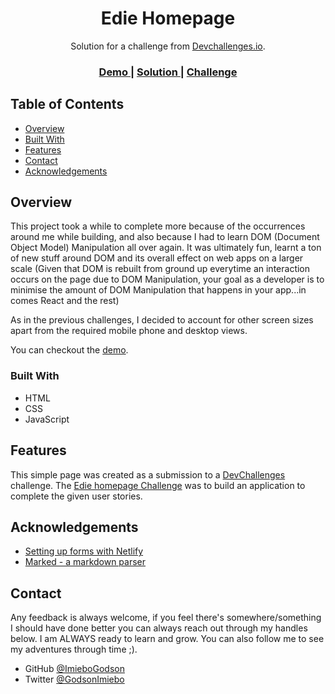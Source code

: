 # <!-- Please update value in the {}  -->


<h1 align="center">Edie Homepage</h1>

<div align="center">
   Solution for a challenge from  <a href="http://devchallenges.io" target="_blank">Devchallenges.io</a>.
</div>

<div align="center">
  <h3>
    <a href="https://edie-company.netlify.app/">
      Demo
    </a>
    <span> | </span>
    <a href="https://devchallenges.io/solutions/1aiUDESpHWDTxKYRt8qw">
      Solution
    </a>
    <span> | </span>
    <a href="https://devchallenges.io/challenges/xobQBuf8zWWmiYMIAZe0">
      Challenge
    </a>
  </h3>
</div>

<!-- TABLE OF CONTENTS -->

## Table of Contents

- [Overview](#overview)
- [Built With](#built-with)
- [Features](#features)
- [Contact](#contact)
- [Acknowledgements](#acknowledgements)

<!-- OVERVIEW -->

## Overview

<!-- ![screenshot](https://github.com/ImieboGodson/DevChallenges-checkout-page/blob/master/resources/images/checkout-page%20desktop-view.png) -->


 This project took a while to complete more because of the occurrences around me while building, and also because I had to learn DOM (Document Object Model) Manipulation all over again. It was ultimately fun, learnt a ton of new stuff around DOM and its overall effect on web apps on a larger scale (Given that DOM is rebuilt from ground up everytime an interaction occurs on the page due to DOM Manipulation, your goal as a developer is to minimise the amount of DOM Manipulation that happens in your app...in comes React and the rest)

 As in the previous challenges, I decided to account for other screen sizes apart from the required mobile phone and desktop views.

You can checkout the [demo](https://edie-company.netlify.app/).

### Built With

<!-- This section should list any major frameworks that you built your project using. Here are a few examples.-->

- HTML
- CSS
- JavaScript

## Features

<!-- List the features of your application or follow the template. Don't share the figma file here :) -->

This simple page was created as a submission to a [DevChallenges](https://devchallenges.io/challenges) challenge. The [Edie homepage Challenge](https://devchallenges.io/challenges/0J1NxxGhOUYVqihwegfO) was to build an application to complete the given user stories.


## Acknowledgements

<!-- This section should list any articles or add-ons/plugins that helps you to complete the project. This is optional but it will help you in the future. For exmpale -->

- [Setting up forms with Netlify](https://docs.netlify.com/forms/setup/)
- [Marked - a markdown parser](https://github.com/chjj/marked)

## Contact

Any feedback is always welcome, if you feel there's somewhere/something I should have done better you can always reach out through my handles below. I am ALWAYS ready to learn and grow. You can also follow me to see my adventures through time ;).

- GitHub [@ImieboGodson](https://github.com/ImieboGodson)
- Twitter [@GodsonImiebo](https://twitter.com/dev_oye)
